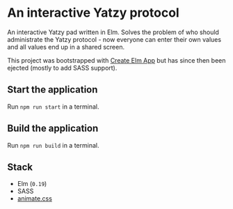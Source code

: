 # An interactive Yatzy protocol

An interactive Yatzy pad written in Elm. Solves the problem of who should administrate the Yatzy protocol - now everyone can enter their own values and all values end up in a shared screen.

This project was bootstrapped with [Create Elm App](https://github.com/halfzebra/create-elm-app) but has since then been ejected (mostly to add SASS support).

## Start the application

Run `npm run start` in a terminal.

## Build the application

Run `npm run build` in a terminal.

## Stack

* Elm (`0.19`)
* SASS
* [animate.css](https://daneden.github.io/animate.css/)
